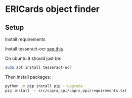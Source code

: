 # ERICards object finder

## Setup
Install requirements

Install tesseract-ocr [see this](https://pyimagesearch.com/2018/09/17/opencv-ocr-and-text-recognition-with-tesseract/)

On ubuntu it should just be:
```bash
sudo apt install tesseract-ocr
```

Then install packages:

```bash
python -m pip install pip --upgrade
pip install -r src/capra_opi/capra_opi/requirements.txt
```